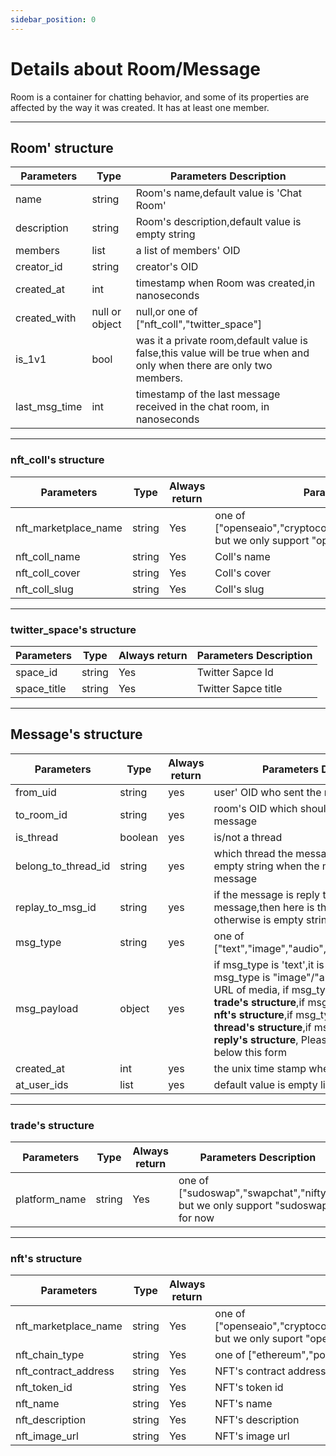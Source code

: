 ```yaml
---
sidebar_position: 0
---
```


# Details about Room/Message
Room is a container for chatting behavior, and some of its properties are affected by the way it was created. It has at least one member.
___

## Room' structure

| Parameters |Type | Parameters Description |
| ---------- |---- | ---------------------- |
|name|string| Room's name,default value is 'Chat Room' |
|description|string|Room's description,default value is empty string|
|members|list| a list of members' OID|
|creator_id|string|creator's OID|
|created_at|int|timestamp when Room was created,in nanoseconds|
|created_with|null or object|null,or one of ["nft_coll","twitter_space"]|
|is_1v1|bool|was it a private room,default value is false,this value will be true when and only when there are only two members.|
|last_msg_time|int|timestamp of the last message received in the chat room, in nanoseconds|

___

### nft_coll's structure
| Parameters | Type | Always return |  Parameters Description|
| ---------|------ | ------------- |--------|
|nft_marketplace_name|string|Yes|one of ["openseaio","cryptocom","gamaio","binancecom","ftxcom"], but we only support "openseaio" for now|
|nft_coll_name|string|Yes|Coll's name|
|nft_coll_cover|string|Yes|Coll's cover|
|nft_coll_slug|string|Yes|Coll's slug|


___

### twitter_space's structure
| Parameters | Type | Always return |  Parameters Description|
| ---------|------ | ------------- |--------|
|space_id|string|Yes|Twitter Sapce Id|
|space_title|string|Yes|Twitter Sapce title|


___

## Message's structure
| Parameters | Type | Always return |  Parameters Description|
| ---------|------ | ------------- |--------|
|from_uid|string|yes|user' OID who sent the message|
|to_room_id|string|yes|room's OID which should receivced the message|
|is_thread|boolean|yes|is/not a thread|
|belong_to_thread_id|string|yes|which thread the message belong to,it is empty string when the mseeage is a general message|
|replay_to_msg_id|string|yes|if the message is reply to an other message,then here is the other's id, otherwise is empty string "" |
|msg_type|string|yes|one of ["text","image","audio","video","nft","trade"]|
|msg_payload|object|yes|if msg_type is 'text',it is pure text, if msg_type is "image"/"audio"/"video",it is the URL of media, if msg_type is 'trade',see **trade's structure**,if msg_type is 'nft' see **nft's structure**,if msg_type is 'thread' see **thread's structure**,if msg_type is 'reply' see **reply's structure**, Please see the tables below this form|
|created_at|int|yes|the unix time stamp when the message sent|
|at_user_ids|list|yes|default value is empty list []|

___

### trade's structure
| Parameters | Type | Always return |  Parameters Description|
| ---------|------ | ------------- |--------|
|platform_name|string|Yes|one of ["sudoswap","swapchat","nifty"], but we only support "sudoswap" for now|

___

### nft's structure
| Parameters | Type | Always return |  Parameters Description|
| ---------|------ | ------------- |--------|
|nft_marketplace_name|string|Yes|one of ["openseaio","cryptocom","gamaio","binancecom","ftxcom","onchain"], but we only suport "openseaio" for now|
|nft_chain_type|string|Yes|one of ["ethereum","polygon","solana"]|
|nft_contract_address|string|Yes|NFT's contract address|
|nft_token_id|string|Yes|NFT's token id|
|nft_name|string|Yes|NFT's name|
|nft_description|string|Yes|NFT's description|
|nft_image_url|string|Yes|NFT's image url|
